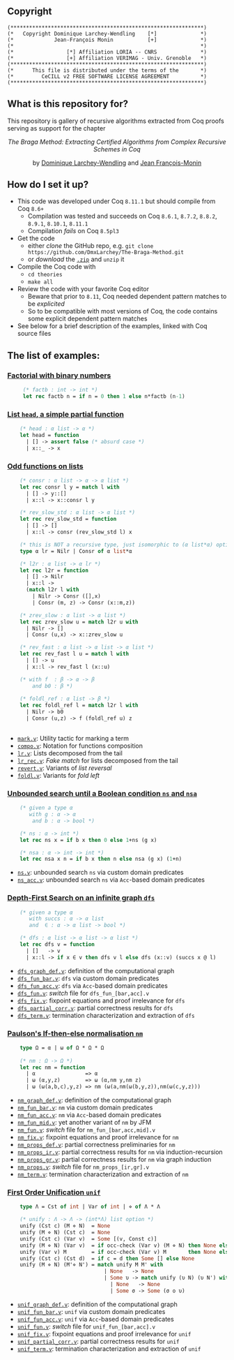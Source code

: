 ## Copyright

```
(**************************************************************)
(*   Copyright Dominique Larchey-Wendling    [*]              *)
(*             Jean-François Monin           [+]              *)
(*                                                            *)
(*                 [*] Affiliation LORIA -- CNRS              *)
(*                 [+] Affiliation VERIMAG - Univ. Grenoble   *)
(**************************************************************)
(*      This file is distributed under the terms of the       *)
(*         CeCILL v2 FREE SOFTWARE LICENSE AGREEMENT          *)
(**************************************************************)
```

## What is this repository for? ###

This repository is gallery of recursive algorithms extracted from Coq
proofs serving as support for the chapter

<div align="center">
<i>The Braga Method: Extracting Certified Algorithms from Complex Recursive Schemes in Coq</i>

by [Dominique Larchey-Wendling](http://www.loria.fr/~larchey) and [Jean François-Monin](http://www-verimag.imag.fr/~monin)
</div>

## How do I set it up? ###

* This code was developed under Coq `8.11.1` but should compile from Coq `8.6+`
  - Compilation was tested and succeeds  on Coq `8.6.1`, `8.7.2`, `8.8.2`, `8.9.1`, `8.10.1`, `8.11.1`
  - Compilation *fails* on Coq `8.5pl3`
* Get the code
  - either _clone_ the GitHub repo, e.g. `git clone https://github.com/DmxLarchey/The-Braga-Method.git`
  - or _download_ the [`.zip`](https://github.com/DmxLarchey/The-Braga-Method/archive/main.zip) and `unzip` it
* Compile the Coq code with
  - `cd theories`
  - `make all`
* Review the code with your favorite Coq editor
  - Beware that prior to `8.11`, Coq needed dependent pattern matches to be _explicited_
  - So to be compatible with most versions of Coq, the code contains some explicit dependent pattern matches
* See below for a brief description of the examples, linked with Coq source files

## The list of examples:

### [Factorial with binary numbers](theories/factb/factb.v)

```ocaml
     (* factb : int -> int *)
     let rec factb n = if n = 0 then 1 else n*factb (n-1)
```

### [List `head`, a simple partial function](theories/head/head.v)

```ocaml
    (* head : α list -> α *)
    let head = function
      | [] -> assert false (* absurd case *)
      | x::_ -> x
```

### [Odd functions on lists](theories/listz)

```ocaml
    (* consr : α list -> α -> α list *)
    let rec consr l y = match l with
      | [] -> y::[]
      | x::l -> x::consr l y

    (* rev_slow_std : α list -> α list *)
    let rec rev_slow_std = function
      | [] -> []
      | x::l -> consr (rev_slow_std l) x

    (* this is NOT a recursive type, just isomorphic to (α list*α) option *)
    type α lr = Nilr | Consr of α list*α

    (* l2r : α list -> α lr *)
    let rec l2r = function
      | [] -> Nilr
      | x::l ->
      (match l2r l with
        | Nilr -> Consr ([],x)
        | Consr (m, z) -> Consr (x::m,z))

    (* zrev_slow : α list -> α list *)
    let rec zrev_slow u = match l2r u with
      | Nilr -> []
      | Consr (u,x) -> x::zrev_slow u

    (* rev_fast : α list -> α list -> α list *)
    let rec rev_fast l u = match l with
      | [] -> u
      | x::l -> rev_fast l (x::u)

    (* with f  : β -> α -> β 
        and b0 : β *)
  
    (* foldl_ref : α list -> β *)
    let rec foldl_ref l = match l2r l with
      | Nilr -> b0
      | Consr (u,z) -> f (foldl_ref u) z
    
```

* [`mark.v`](theories/listz/mark.v): Utility tactic for marking a term
* [`compo.v`](theories/listz/compo.v): Notation for functions composition
* [`lr.v`](theories/listz/lr.v): Lists decomposed from the tail
* [`lr_rec.v`](theories/listz/lr_rec.v): _Fake match_ for lists decomposed from the tail
* [`revert.v`](theories/listz/revert.v): Variants of _list reversal_
* [`foldl.v`](theories/listz/foldl.v): Variants for _fold left_

### [Unbounded search until a Boolean condition `ns` and `nsa`](theories/ns)

```ocaml
    (* given a type α 
       with g : α -> α  
        and b : α -> bool *)

    (* ns : α -> int *)
    let rec ns x = if b x then 0 else 1+ns (g x)

    (* nsa : α -> int -> int *)
    let rec nsa x n = if b x then n else nsa (g x) (1+n) 
```

* [`ns.v`](theories/ns/ns.v): unbounded search `ns` via custom domain predicates 
* [`ns_acc.v`](theories/ns/ns_acc.v): unbounded search `ns` via `Acc`-based domain predicates

### [Depth-First Search on an infinite graph `dfs`](theories/dfs)

```ocaml
    (* given a type α 
       with succs : α -> α list
       and  ∈ : α -> α list -> bool *)

    (* dfs : α list -> α list -> α list *)
    let rec dfs v = function
      | []   -> v
      | x::l -> if x ∈ v then dfs v l else dfs (x::v) (succs x @ l)
```

* [`dfs_graph_def.v`](theories/dfs/dfs_graph_def.v): definition of the computational graph
* [`dfs_fun_bar.v`](theories/dfs/dfs_fun_bar.v): `dfs` via custom domain predicates 
* [`dfs_fun_acc.v`](theories/dfs/dfs_fun_acc.v): `dfs` via `Acc`-based domain predicates
* [`dfs_fun.v`](theories/dfs/dfs_fun.v): _switch_ file for `dfs_fun_[bar,acc].v`
* [`dfs_fix.v`](theories/dfs/dfs_fix.v): fixpoint equations and proof irrelevance for `dfs`
* [`dfs_partial_corr.v`](theories/dfs/dfs_partial_corr.v): partial correctness results for `dfs`
* [`dfs_term.v`](theories/dfs/dfs_term.v): termination characterization and extraction of `dfs`

### [Paulson's If-then-else normalisation `nm`](theories/nm)

```ocaml
    type Ω = α | ω of Ω * Ω * Ω
 
    (* nm : Ω -> Ω *)
    let rec nm = function
      | α                => α
      | ω (α,y,z)        => ω (α,nm y,nm z)
      | ω (ω(a,b,c),y,z) => nm (ω(a,nm(ω(b,y,z)),nm(ω(c,y,z)))
```

* [`nm_graph_def.v`](theories/nm/nm_graph_def.v): definition of the computational graph
* [`nm_fun_bar.v`](theories/nm/nm_fun_bar.v): `nm` via custom domain predicates 
* [`nm_fun_acc.v`](theories/nm/nm_fun_acc.v): `nm` via `Acc`-based domain predicates
* [`nm_fun_mid.v`](theories/nm/nm_fun_mid.v): yet another variant of `nm` by JFM
* [`nm_fun.v`](theories/nm/nm_fun.v): _switch_ file for `nm_fun_[bar,acc,mid].v`
* [`nm_fix.v`](theories/nm/nm_fix.v): fixpoint equations and proof irrelevance for `nm`
* [`nm_props_def.v`](theories/nm/nm_props_def.v): partial correctness preliminaries for `nm`
* [`nm_props_ir.v`](theories/nm/nm_props_ir.v): partial correctness results for `nm` via induction-recursion 
* [`nm_props_gr.v`](theories/nm/nm_props_gr.v): partial correctness results for `nm` via graph induction
* [`nm_props.v`](theories/nm/nm_props.v): _switch_ file for `nm_props_[ir,gr].v`
* [`nm_term.v`](theories/nm/nm_term.v): termination characterization and extraction of `nm`

### [First Order Unification `unif`](theories/unif)

```ocaml
    type Λ = Cst of int | Var of int | ⋄ of Λ * Λ

    (* unify : Λ -> Λ -> (int*Λ) list option *)
    unify (Cst c) (M ⋄ N)  = None
    unify (M ⋄ N) (Cst c)  = None
    unify (Cst c) (Var v)  = Some [(v, Const c)]
    unify (M ⋄ N) (Var v)  = if occ-check (Var v) (M ⋄ N) then None else Some [(v, M ⋄ N)]
    unify (Var v) M        = if occ-check (Var v) M       then None else Some [(v, M)]
    unify (Cst c) (Cst d)  = if c = d then Some [] else None
    unify (M ⋄ N) (M'⋄ N') = match unify M M' with
                               | None   -> None
                               | Some υ -> match unify (υ N) (υ N') with
                                 | None   -> None
                                 | Some σ -> Some (σ o υ)
```

* [`unif_graph_def.v`](theories/unif/unif_graph_def.v): definition of the computational graph
* [`unif_fun_bar.v`](theories/unif/unif_fun_bar.v): `unif` via custom domain predicates 
* [`unif_fun_acc.v`](theories/unif/unif_fun_acc.v): `unif` via `Acc`-based domain predicates
* [`unif_fun.v`](theories/unif/unif_fun.v): _switch_ file for `unif_fun_[bar,acc].v`
* [`unif_fix.v`](theories/unif/unif_fix.v): fixpoint equations and proof irrelevance for `unif`
* [`unif_partial_corr.v`](theories/unif/unif_partial_corr.v): partial correctness results for `unif` 
* [`unif_term.v`](theories/unif/unif_term.v): termination characterization and extraction of `unif`

